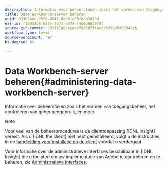 ```yaml
---
description: Informatie over beheerstaken zoals het vormen van toegangsbeheer, het controleren van geheugengebruik, en meer.
title: Data Workbench-server beheren
uuid: 033b34ec-75f6-454f-8e08-c05fb8b2d18d
exl-id: f19043e8-b3fe-4d71-a374-f4d0b602074f
source-git-commit: 232117a8cacaecf8e5d7fcaccc5290d6297947e5
workflow-type: tm+mt
source-wordcount: '97'
ht-degree: 0%

---
```


# Data Workbench-server beheren{#administering-data-workbench-server}

Informatie over beheerstaken zoals het vormen van toegangsbeheer, het controleren van geheugengebruik, en meer.

>[!NOTE]
>
>Voor veel van de beheerprocedures is de clienttoepassing [!DNL Insight] vereist. Als u [!DNL the client] niet hebt geïnstalleerd, volgt u de instructies in de [handleiding voor installatie op de client](https://experienceleague.adobe.com/docs/data-workbench/using/install/c-data-workbench-client-install.html) voordat u verdergaat.

Voor informatie over de administratieve interfaces beschikbaar in [!DNL Insight] die u toelaten om uw implementatie van Adobe te controleren en te beheren, zie [Administratieve Interfaces](https://experienceleague.adobe.com/docs/data-workbench/using/client/t-open-ins.html#Administrative_Interfaces).
